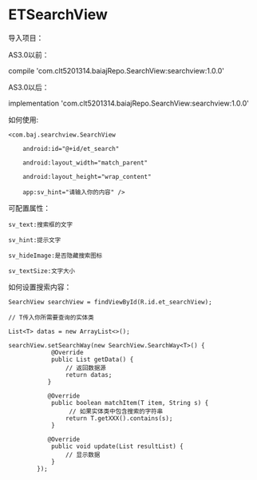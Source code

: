 # ETSearchView

导入项目：

AS3.0以前：

compile 'com.clt5201314.baiajRepo.SearchView:searchview:1.0.0'

AS3.0以后：

implementation 'com.clt5201314.baiajRepo.SearchView:searchview:1.0.0'

如何使用:

    <com.baj.searchview.SearchView
 
        android:id="@+id/et_search"
        
        android:layout_width="match_parent"
        
        android:layout_height="wrap_content"
        
        app:sv_hint="请输入你的内容" />
        
 可配置属性：
 
    sv_text:搜索框的文字
 
    sv_hint:提示文字
 
    sv_hideImage:是否隐藏搜索图标
 
    sv_textSize:文字大小
 
 如何设置搜索内容：
 
    SearchView searchView = findViewById(R.id.et_searchView);
  
    // T传入你所需要查询的实体类
  
    List<T> datas = new ArrayList<>();
  
    searchView.setSearchWay(new SearchView.SearchWay<T>() {
                @Override
                public List getData() {
                    // 返回数据源
                    return datas;
               }

               @Override
                public boolean matchItem(T item, String s) {
                     // 如果实体类中包含搜索的字符串
                    return T.getXXX().contains(s);
                }

               @Override
                public void update(List resultList) {
                    // 显示数据
                }
            });
